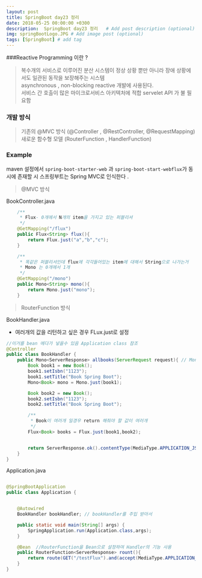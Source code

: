 ```yaml
---
layout: post
title: SpringBoot day23 정리
date: 2018-05-25 00:00:00 +0300
description:  SpringBoot day23 정리   # Add post description (optional)
img: springBootLogo.JPG # Add image post (optional)
tags: [SpringBoot] # add tag
---
```

###Reactive Programming 이란 ?
> 복수개의 서비스로 이루어진 분산 시스템이 정상 상황 뿐만 아니라 장애 상황에서도 일관된 동작을 보장해주는 시스템   
> asynchronous , non-blocking reactive 개발에 사용된다.  
> 서비스 간 호출이 많은 마이크로서비스 아키텍처에 적합
> servelet API 가 불 필요함 


### 개발 방식
> 기존의 @MVC 방식 (@Controller , @RestController, @RequestMapping)
> 새로운 함수형 모델 (RouterFunction , HandlerFunction)


### Example
maven 설정에서 `spring-boot-starter-web` 과 `spring-boot-start-webflux`가 동시에 존재할 시 스프링부트는 Spring MVC로 인식한다 .

> @MVC 방식  

BookController.java

```java  
    /**
     * Flux- 0개에서 N개의 item을 가지고 있는 퍼블리셔
     */
    @GetMapping("/flux")
    public Flux<String> flux(){
        return Flux.just("a","b","c");
    }

    /**
     * 똑같은 퍼블리셔인데 flux에 각각들어있는 item에 대해서 String으로 나가는거
     * Mono 는 0개에서 1개
     */
    @GetMapping("/mono")
    public Mono<String> mono(){
        return Mono.just("mono");
    }
```

> RouterFunction 방식     

BookHandler.java  
- 여러개의 값을 리턴하고 싶은 경우 FLux.just로 설정   


```java  
//이거를 bean 에다가 넣을수 있음 Application class 참조
@Controller
public class BookHandler {
    public Mono<ServerResponse> allbooks(ServerRequest request){ // Mono로 설정해야되고 ServerResponse로 설정  ServerRequest로 파라미터 받고
        Book book1 = new Book();
        book1.setIsbn("1123");
        book1.setTitle("Book Spring Boot");
        Mono<Book> mono = Mono.just(book1);

        Book book2 = new Book();
        book2.setIsbn("1123");
        book2.setTitle("Book Spring Boot");

        /**
         * Book이 여러개 일경우 return 해줘야 할 값이 여러개
         */
        Flux<Book> books = Flux.just(book1,book2);


        return ServerResponse.ok().contentType(MediaType.APPLICATION_JSON).body(books, Book.class);
    }
}

```  

Application.java

```java  

@SpringBootApplication
public class Application {


    @Autowired
    BookHandler bookHandler; // bookHandler를 주입 받아서 

    public static void main(String[] args) {
        SpringApplication.run(Application.class,args);
    }

    @Bean  //RouterFunction을 Bean으로 설정하여 Handler의 기능 사용 
    public RouterFunction<ServerResponse> rount(){
        return route(GET("/testFlux").and(accept(MediaType.APPLICATION_JSON)),bookHandler::allbooks);
    }
}

```
